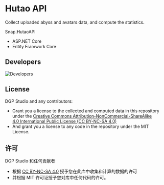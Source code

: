 # Hutao API

Collect uploaded abyss and avatars data, and compute the statistics.

Snap.HutaoAPI

* ASP.NET Core
* Entity Framwork Core

## Developers

[![Developers](https://contrib.rocks/image?repo=DGP-Studio/Snap.HutaoAPI)](https://github.com/DGP-Studio/Snap.Genshin/graphs/contributors)

## License

DGP Studio and any contributors:
* Grant you a license to the collected and computed data in this repository under the [Creative Commons Attribution-NonCommercial-ShareAlike 4.0 International Public License (CC BY-NC-SA 4.0)](https://creativecommons.org/licenses/by-nc-sa/4.0/)
* And grant you a license to any code in the repository under the MIT License.

## 许可

DGP Studio 和任何贡献者
* 根据 [CC BY-NC-SA 4.0](https://creativecommons.org/licenses/by-nc-sa/4.0/) 授予您在此库中收集和计算的数据的许可
* 并根据 MIT 许可证授予您对库中任何代码的许可。
